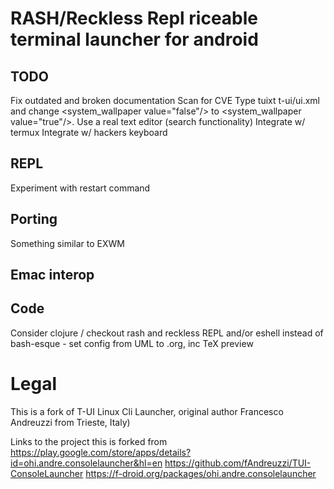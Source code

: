 # RASH/Reckless Repl riceable terminal launcher for android 

## TODO
Fix outdated and broken documentation
Scan for CVE
Type tuixt t-ui/ui.xml and change <system_wallpaper value="false"/> to <system_wallpaper value="true"/>.
Use a real text editor (search functionality)
Integrate w/ termux
Integrate w/ hackers keyboard




## REPL
Experiment with restart command

## Porting 
Something similar to EXWM

## Emac interop


## Code
Consider clojure / checkout rash and reckless REPL and/or eshell instead of bash-esque - set config from UML to .org, inc TeX preview



# Legal
This is a fork of T-UI Linux Cli Launcher, original author Francesco Andreuzzi from Trieste, Italy)

Links to the project this is forked from
https://play.google.com/store/apps/details?id=ohi.andre.consolelauncher&hl=en
https://github.com/fAndreuzzi/TUI-ConsoleLauncher
https://f-droid.org/packages/ohi.andre.consolelauncher
